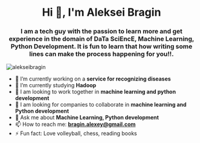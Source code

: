 ### <h1 align="center">Hi 👋, I'm Aleksei Bragin</h1>
<h3 align="center">I am a tech guy with the passion to learn more and get experience in the domain of DaTa SciEncE, Machine Learning, Python Development. It is fun to learn that how writing some lines can make the process happening for you!!.</h3>
<p align="left"> <img src="https://komarev.com/ghpvc/?username=alekseibragin&label=Profile%20views&color=0e75b6&style=flat" alt="alekseibragin" /> </p>

- 🔭 I’m currently working on a **service for recognizing diseases**
- 🌱 I’m currently studying **Hadoop**
- 👯 I am looking to work together in **machine learning and python development**
- 🤔 I am looking for companies to collaborate in **machine learning and Python development**
- 💬 Ask me about **Machine Learning, Python development**
- 📫 How to reach me: **bragin.alexey@gmail.com**
- ⚡ Fun fact: Love volleyball, chess, reading books


